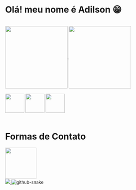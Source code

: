 
<h1>Olá! meu nome é Adilson 😁</h1>

<br>
<!-- tabelas -->
<div>
<a href="https://github.com/Adilson0001">  
<img height=200 align="center" src="https://github-readme-stats.vercel.app/api?username=adilson0001&show_icons=true&theme=midnight-purple" />
</a>
<img height=200 align="center" src="https://github-readme-stats.vercel.app/api/top-langs?username=adilson0001&layout=compact&langs_count=8&card_width=320&theme=midnight-purple" />

</div>

<br>
<!-- badges -->
<div>
<img src="https://cdn.jsdelivr.net/gh/devicons/devicon@latest/icons/html5/html5-original-wordmark.svg" width="61px" />
<img src="https://cdn.jsdelivr.net/gh/devicons/devicon@latest/icons/css3/css3-original-wordmark.svg" width="61px" />
<img src="https://cdn.jsdelivr.net/gh/devicons/devicon@latest/icons/python/python-original-wordmark.svg" width="61px" /> 
</div>

<br>

<h1>Formas de Contato</h1>

<a href="https://www.linkedin.com/in/adilsondejesus/" target="_blank">
  <img src="https://cdn.jsdelivr.net/gh/devicons/devicon@latest/icons/linkedin/linkedin-original-wordmark.svg" width="100px" />
</a>
<br>
<a href="https://mail.google.com/mail/?view=cm&to=adilsonprofissional343@gmail.com" target="_blank">
  <img src="https://img.shields.io/badge/Gmail-D14836?style=for-the-badge&logo=gmail&logoColor=white"/>
</a>

<picture>
  <source media="(prefers-color-scheme: dark)" srcset="github-snake-dark.svg" />
  <source media="(prefers-color-scheme: light)" srcset="github-snake.svg" />
  <img alt="github-snake" src="github-snake.svg" />
</picture>



